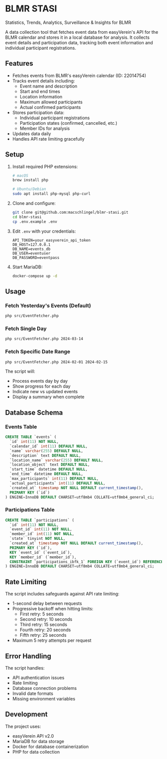 # BLMR STASI
Statistics, Trends, Analytics, Surveillance & Insights for BLMR

A data collection tool that fetches event data from easyVerein's API for the BLMR calendar and stores it in a local database for analysis. It collects event details and participation data, tracking both event information and individual participant registrations.

## Features

- Fetches events from BLMR's easyVerein calendar (ID: 22014754)
- Tracks event details including:
  - Event name and description
  - Start and end times
  - Location information
  - Maximum allowed participants
  - Actual confirmed participants
- Stores participation data:
  - Individual participant registrations
  - Participation states (confirmed, cancelled, etc.)
  - Member IDs for analysis
- Updates data daily
- Handles API rate limiting gracefully

## Setup

1. Install required PHP extensions:
   ```bash
   # macOS
   brew install php
   
   # Ubuntu/Debian
   sudo apt install php-mysql php-curl
   ```

2. Clone and configure:
   ```bash
   git clone git@github.com:macschlingel/blmr-stasi.git
   cd blmr-stasi
   cp .env.example .env
   ```

3. Edit `.env` with your credentials:
   ```env
   API_TOKEN=your_easyverein_api_token
   DB_HOST=127.0.0.1
   DB_NAME=events_db
   DB_USER=eventuser
   DB_PASSWORD=eventpass
   ```

4. Start MariaDB:
   ```bash
   docker-compose up -d
   ```

## Usage

### Fetch Yesterday's Events (Default)
```bash
php src/EventFetcher.php
```

### Fetch Single Day
```bash
php src/EventFetcher.php 2024-03-14
```

### Fetch Specific Date Range
```bash
php src/EventFetcher.php 2024-02-01 2024-02-15
```

The script will:
- Process events day by day
- Show progress for each day
- Indicate new vs updated events
- Display a summary when complete

## Database Schema

### Events Table
```sql
CREATE TABLE `events` (
  `id` int(11) NOT NULL,
  `calendar_id` int(11) DEFAULT NULL,
  `name` varchar(255) DEFAULT NULL,
  `description` text DEFAULT NULL,
  `location_name` varchar(255) DEFAULT NULL,
  `location_object` text DEFAULT NULL,
  `start_time` datetime DEFAULT NULL,
  `end_time` datetime DEFAULT NULL,
  `max_participants` int(11) DEFAULT NULL,
  `actual_participants` int(11) DEFAULT NULL,
  `created_at` timestamp NOT NULL DEFAULT current_timestamp(),
  PRIMARY KEY (`id`)
) ENGINE=InnoDB DEFAULT CHARSET=utf8mb4 COLLATE=utf8mb4_general_ci;
```

### Participations Table
```sql
CREATE TABLE `participations` (
  `id` int(11) NOT NULL,
  `event_id` int(11) NOT NULL,
  `member_id` int(11) NOT NULL,
  `state` tinyint NOT NULL,
  `created_at` timestamp NOT NULL DEFAULT current_timestamp(),
  PRIMARY KEY (`id`),
  KEY `event_id` (`event_id`),
  KEY `member_id` (`member_id`),
  CONSTRAINT `participations_ibfk_1` FOREIGN KEY (`event_id`) REFERENCES `events` (`id`)
) ENGINE=InnoDB DEFAULT CHARSET=utf8mb4 COLLATE=utf8mb4_general_ci;
```

## Rate Limiting

The script includes safeguards against API rate limiting:
- 1-second delay between requests
- Progressive backoff when hitting limits:
  - First retry: 5 seconds
  - Second retry: 10 seconds
  - Third retry: 15 seconds
  - Fourth retry: 20 seconds
  - Fifth retry: 25 seconds
- Maximum 5 retry attempts per request

## Error Handling

The script handles:
- API authentication issues
- Rate limiting
- Database connection problems
- Invalid date formats
- Missing environment variables

## Development

The project uses:
- easyVerein API v2.0
- MariaDB for data storage
- Docker for database containerization
- PHP for data collection

